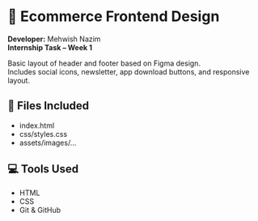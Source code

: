 # 🛒 Ecommerce Frontend Design

**Developer:** Mehwish Nazim  
**Internship Task – Week 1**

Basic layout of header and footer based on Figma design.  
Includes social icons, newsletter, app download buttons, and responsive layout.

## 📁 Files Included
- index.html
- css/styles.css
- assets/images/...

## 💻 Tools Used
- HTML
- CSS
- Git & GitHub

